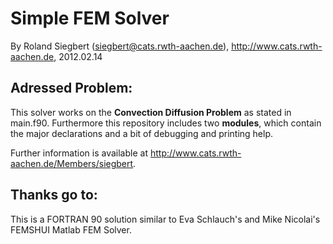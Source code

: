 Simple FEM Solver
=================

By Roland Siegbert (siegbert@cats.rwth-aachen.de), http://www.cats.rwth-aachen.de, 2012.02.14 

Adressed Problem:
-----------------
This solver works on the **Convection Diffusion Problem** as stated in main.f90. Furthermore this repository includes two **modules**, which contain the major declarations and a bit of debugging and printing help.

Further information is available at http://www.cats.rwth-aachen.de/Members/siegbert.

Thanks go to:
-------------
This is a FORTRAN 90 solution similar to Eva Schlauch's and Mike Nicolai's FEMSHUI Matlab FEM Solver.

